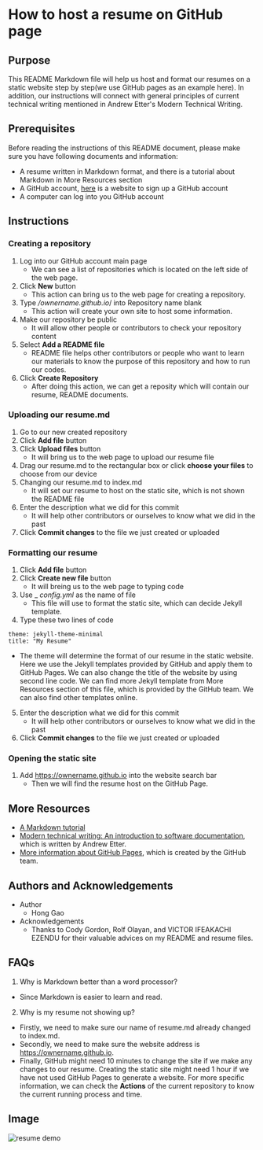 # How to host a resume on GitHub page

## Purpose
  
  This README Markdown file will help us host and format our resumes on a static website step by step(we use GitHub pages as an example here). In addition, our instructions will connect with general principles of current technical writing mentioned in Andrew Etter's Modern Technical Writing.

## Prerequisites

  Before reading the instructions of this README document, please make sure you have following documents and information:
  - A resume written in Markdown format, and there is a tutorial about Markdown in More Resources section
  - A GitHub account, [here][link 1] is a website to sign up a GitHub account
  - A computer can log into you GitHub account
  
  [link 1]: https://github.com/signup?ref_cta=Sign+up&ref_loc=header+logged+out&ref_page=%2F&source=header-home
  
## Instructions
  
### Creating a repository 
1. Log into our GitHub account main page
    - We can see a list of repositories which is located on the left side of the web page.
2. Click **New** button
    - This action can bring us to the web page for creating a repository.
3. Type */ownername.github.io*/ into Repository name blank
    - This action will create your own site to host some information.
4. Make our repository be public 
    - It will allow other people or contributors to check your repository content 
5. Select **Add a README file** 
    - README file helps other contributors or people who want to learn our materials to know the purpose of this repository and how to run our codes.
6. Click **Create Repository** 
    - After doing this action, we can get a reposity which will contain our resume, README documents.

### Uploading our resume.md  
 1. Go to our new created repository 
 2. Click **Add file** button 
 3. Click **Upload files** button
    - It will bring us to the web page to upload our resume file 
 4. Drag our resume.md to the rectangular box or
    click **choose your files** to choose from our device 
 5. Changing our resume.md to index.md 
    - It will set our resume to host on the static site, which is not shown the README file
 6. Enter the description what we did for this commit 
    - It will help other contributors or ourselves to know what we did in the past
 7. Click **Commit changes** to the file we just created or uploaded   
 
### Formatting our resume
1. Click **Add file** button 
2. Click **Create new file** button 
   - It will breing us to the web page to typing code
3. Use _ _config.yml_ as the name of file
   - This file will use to format the static site, which can decide Jekyll template.
4. Type these two lines of code
  ```
  theme: jekyll-theme-minimal
  title: "My Resume"
  ```
   - The theme will determine the format of our resume in the static website. Here we use the Jekyll templates provided by GitHub and apply them to GitHub Pages. We can also change the title of the website by using second line code. We can find more Jekyll template from More Resources section of this file, which is provided by the GitHub team. We can also find other templates online.
5. Enter the description what we did for this commit 
    - It will help other contributors or ourselves to know what we did in the past
6. Click **Commit changes** to the file we just created or uploaded 
 
### Opening the static site
1. Add https://ownername.github.io into the website search bar
   - Then we will find the resume host on the GitHub Page.

## More Resources
- [A Markdown tutorial][link 2]
- [Modern technical writing: An introduction to software documentation][link 3], which is written by Andrew Etter.
- [More information about GitHub Pages][link 4], which is created by the GitHub team.

[link 2]: https://www.markdowntutorial.com
[link 3]: https://www.amazon.ca/Modern-Technical-Writing-Introduction-Documentation-ebook/dp/B01A2QL9SS
[link 4]: https://docs.github.com/en/pages/getting-started-with-github-pages/about-github-pages

## Authors and Acknowledgements

- Author
  - Hong Gao
- Acknowledgements
  - Thanks to Cody Gordon, Rolf Olayan, and VICTOR IFEAKACHI EZENDU for their valuable advices on my README and resume files.

## FAQs
1. Why is Markdown better than a word processor?
  - Since Markdown is easier to learn and read.
2. Why is my resume not showing up?
  - Firstly, we need to make sure our name of resume.md already changed to index.md.
  - Secondly, we need to make sure the website address is https://ownername.github.io.
  - Finally, GitHub might need 10 minutes to change the site if we make any changes to our resume. Creating the static site might need 1 hour if we have not used GitHub Pages to generate a website. For more specific information, we can check the **Actions** of the current repository to know the current running process and time.

## Image
![resume demo](https://github.com/kanadino/kanadino.github.io/blob/main/myResume.gif)
